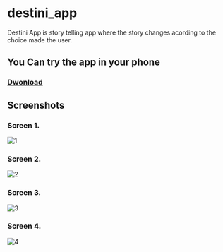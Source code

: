 # destini_app

Destini App is story telling app where the story changes acording to the choice made the user.
## You Can try the app in your phone

### [Dwonload](https://github.com/ali-taha-projects/flutter-projects/raw/master/destini_app/flutter-apks/app.apk)

## Screenshots
### Screen 1.
![1](screenshots/1.png)
### Screen 2.
![2](screenshots/2.png)
### Screen 3.
![3](screenshots/3.png)
### Screen 4.
![4](screenshots/4.png)
